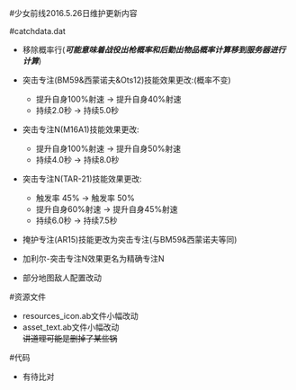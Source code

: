 #少女前线2016.5.26日维护更新内容#catchdata.dat* 移除概率行(***可能意味着战役出枪概率和后勤出物品概率计算移到服务器进行计算***)* 突击专注(BM59&西蒙诺夫&Ots12)技能效果更改:(概率不变) 	* 提升自身100%射速 -> 提升自身40%射速	* 持续2.0秒 -> 持续5.0秒 * 突击专注N(M16A1)技能效果更改:	* 提升自身100%射速 -> 提升自身50%射速	* 持续4.0秒 -> 持续8.0秒* 突击专注N(TAR-21)技能效果更改:	* 触发率 45% -> 触发率 50%	* 提升自身60%射速 -> 提升自身45%射速	* 持续6.0秒 -> 持续7.5秒* 掩护专注(AR15)技能更改为突击专注(与BM59&西蒙诺夫等同)* 加利尔-突击专注N效果更名为精确专注N* 部分地图敌人配置改动#资源文件* resources_icon.ab文件小幅改动* asset_text.ab文件小幅改动  <del>讲道理可能是删掉了某些锅</del>#代码* 有待比对
